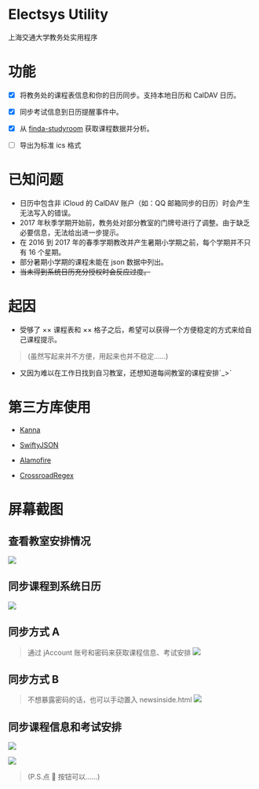 # Electsys Utility

上海交通大学教务处实用程序

# 功能

 - [x] 将教务处的课程表信息和你的日历同步。支持本地日历和 CalDAV 日历。
 
 - [x] 同步考试信息到日历提醒事件中。
 
 - [x] 从 [finda-studyroom](https://github.com/yuxiqian/finda-studyroom) 获取课程数据并分析。
 
 - [ ] 导出为标准 ics 格式

# 已知问题

* 日历中包含非 iCloud 的 CalDAV 账户（如：QQ 邮箱同步的日历）时会产生无法写入的错误。
* 2017 年秋季学期开始前，教务处对部分教室的门牌号进行了调整。由于缺乏必要信息，无法给出进一步提示。
* 在 2016 到 2017 年的春季学期教改并产生暑期小学期之前，每个学期并不只有 16 个星期。
* 部分暑期小学期的课程未能在 json 数据中列出。
* ~~当未得到系统日历充分授权时会反应过度。~~

# 起因

* 受够了 ×× 课程表和 ×× 格子之后，希望可以获得一个方便稳定的方式来给自己课程提示。
> (虽然写起来并不方便，用起来也并不稳定……)

* 又因为难以在工作日找到自习教室，还想知道每间教室的课程安排ˊ_>ˋ

# 第三方库使用

* [Kanna](https://github.com/tid-kijyun/Kanna)

* [SwiftyJSON](https://github.com/SwiftyJSON/SwiftyJSON)

* [Alamofire](https://github.com/Alamofire/Alamofire)

* [CrossroadRegex](https://github.com/crossroadlabs/Regex)

# 屏幕截图
## 查看教室安排情况
![](https://raw.githubusercontent.com/yuxiqian/Electsys-Utility/master/Electsys%20Utility/Screenshots/教室使用情况界面.png)

## 同步课程到系统日历
![](https://raw.githubusercontent.com/yuxiqian/Electsys-Utility/master/Electsys%20Utility/Screenshots/系统日历.png)

## 同步方式 A
> 通过 jAccount 账号和密码来获取课程信息、考试安排
![](https://raw.githubusercontent.com/yuxiqian/Electsys-Utility/master/Electsys%20Utility/Screenshots/登录界面.png)

## 同步方式 B
> 不想暴露密码的话，也可以手动置入 newsinside.html
![](https://raw.githubusercontent.com/yuxiqian/Electsys-Utility/master/Electsys%20Utility/Screenshots/手动置入页面.png)

## 同步课程信息和考试安排
![](https://raw.githubusercontent.com/yuxiqian/Electsys-Utility/master/Electsys%20Utility/Screenshots/课程同步页面.png)

![](https://raw.githubusercontent.com/yuxiqian/Electsys-Utility/master/Electsys%20Utility/Screenshots/考试同步页面.png)

> (P.S.点 🎲 按钮可以……)
